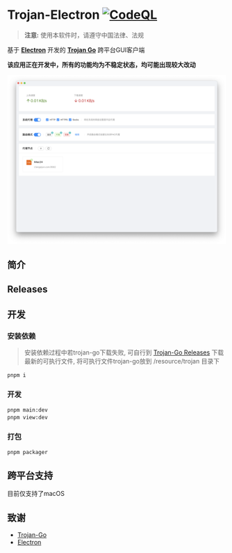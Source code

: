 # Trojan-Electron [![CodeQL](https://github.com/zfangqijun/trojan-electron/actions/workflows/codeql-analysis.yml/badge.svg?branch=main)](https://github.com/zfangqijun/trojan-electron/actions/workflows/codeql-analysis.yml)

> **注意:** 使用本软件时，请遵守中国法律、法规

基于 [**Electron**](https://github.com/electron/electron) 开发的 [**Trojan Go**](https://github.com/p4gefau1t/trojan-go) 跨平台GUI客户端

**该应用正在开发中，所有的功能均为不稳定状态，均可能出现较大改动**

![Image Text](https://github.com/zfangqijun/github-assets/raw/main/trojan-electron/main-page.png)

## 简介

## Releases

## 开发

### 安装依赖

> 安装依赖过程中若trojan-go下载失败, 可自行到 [Trojan-Go Releases](https://github.com/p4gefau1t/trojan-go/releases) 下载最新的可执行文件, 将可执行文件trojan-go放到 /resource/trojan 目录下

```bash
pnpm i
```

### 开发

```bash
pnpm main:dev
pnpm view:dev
```

### 打包

```
pnpm packager
```

## 跨平台支持

目前仅支持了macOS

## 致谢
- [Trojan-Go](https://github.com/p4gefau1t/trojan-go)
- [Electron](https://github.com/electron/electron)

